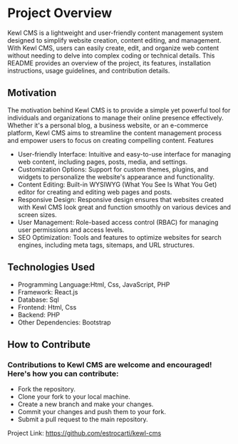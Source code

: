 # Project Overview

Kewl CMS is a lightweight and user-friendly content management system designed to simplify website creation, content editing, and management. With Kewl CMS, users can easily create, edit, and organize web content without needing to delve into complex coding or technical details. This README provides an overview of the project, its features, installation instructions, usage guidelines, and contribution details.
## Motivation

The motivation behind Kewl CMS is to provide a simple yet powerful tool for individuals and organizations to manage their online presence effectively. Whether it's a personal blog, a business website, or an e-commerce platform, Kewl CMS aims to streamline the content management process and empower users to focus on creating compelling content.
Features

   * User-friendly Interface: Intuitive and easy-to-use interface for managing web content, including pages, posts, media, and settings.
   * Customization Options: Support for custom themes, plugins, and widgets to personalize the website's appearance and functionality.
   * Content Editing: Built-in WYSIWYG (What You See Is What You Get) editor for creating and editing web pages and posts.
   * Responsive Design: Responsive design ensures that websites created with Kewl CMS look great and function smoothly on various devices and screen sizes.
   * User Management: Role-based access control (RBAC) for managing user permissions and access levels.
   * SEO Optimization: Tools and features to optimize websites for search engines, including meta tags, sitemaps, and URL structures.

## Technologies Used

  * Programming Language:Html, Css, JavaScript, PHP
  * Framework: React.js
  * Database: Sql
  * Frontend: Html, Css
  * Backend: PHP
  * Other Dependencies: Bootstrap

## How to Contribute

### Contributions to Kewl CMS are welcome and encouraged! Here's how you can contribute:

  * Fork the repository.
  * Clone your fork to your local machine.
  * Create a new branch and make your changes.
  * Commit your changes and push them to your fork.
  * Submit a pull request to the main repository.



Project Link: https://github.com/estrocarti/kewl-cms
